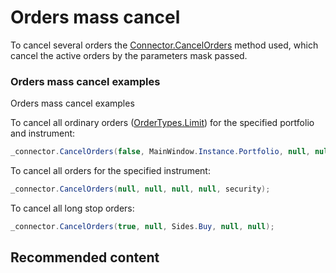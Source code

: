 # Orders mass cancel

To cancel several orders the [Connector.CancelOrders](../api/StockSharp.Algo.Connector.CancelOrders.html) method used, which cancel the active orders by the parameters mask passed. 

### Orders mass cancel examples

Orders mass cancel examples

To cancel all ordinary orders ([OrderTypes.Limit](../api/StockSharp.Messages.OrderTypes.Limit.html)) for the specified portfolio and instrument:

```cs
_connector.CancelOrders(false, MainWindow.Instance.Portfolio, null, null, security);
```

To cancel all orders for the specified instrument: 

```cs
_connector.CancelOrders(null, null, null, null, security);
```

To cancel all long stop orders: 

```cs
_connector.CancelOrders(true, null, Sides.Buy, null, null);
```

## Recommended content
